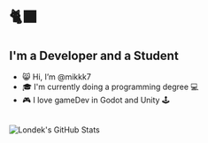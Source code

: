 # 🐈‍⬛
## I'm a Developer and a Student
- 😸 Hi, I’m @mikkk7
- 🎓 I'm currently doing a programming degree 💻
- 🎮 I love gameDev in Godot and Unity 🕹️
<br />

<img align="left" alt="Londek's GitHub Stats" src="https://github-readme-stats.vercel.app/api?username=justmikkk&show_icons=true&theme=transparent" />

